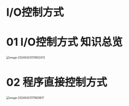 # I/O控制方式



# 01 I/O控制方式 知识总览

<img src="https://cvp.oss-cn-shanghai.aliyuncs.com/picgo/202404231706744.png" alt="image-20240423170652472" style="zoom:50%;" />



# 02 程序直接控制方式

<img src="https://cvp.oss-cn-shanghai.aliyuncs.com/picgo/202404231716791.png" alt="image-20240423171600617" style="zoom:50%;" />